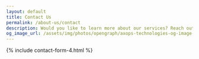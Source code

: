 ```yaml
---
layout: default
title: Contact Us
permalink: /about-us/contact
description: Would you like to learn more about our services? Reach out via the contact form below and we'll be in touch within 24 hours. Who knows.. we might just make something great together! 🤝
og_image_url: /assets/img/photos/opengraph/axops-technologies-og-image-v1.jpg
---
```


<div class="content-wrapper">
  <!-- .content-wrapper -->
  {% include contact-form-4.html %}
  <!-- /.content-wrapper -->